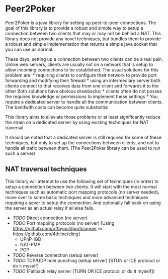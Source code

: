 # Peer2Poker

Peer2Poker is a java library for setting up peer-to-peer connections.
The goal of this library is to provide a robust and simple way to setup a connection between two clients that may or may not be behind a NAT. This library does not provide any novel techniques, but bundles them to provide a robust and simple implementation that returns a simple java socket that you can use as normal.

These days, setting up a connection between two clients can be a real pain. Unlike web servers, clients are usually not on a network that is setup to allow incoming connections to be established. The usual solutions for this problem are:
	* requiring clients to configure their network to provide port forwarding and modifying their firewall
	* using an intermediary server both clients connect to that receives data from one client and forwards it to the other
Both solutions have obvious drawbacks:
	* clients often do not posses the required knowledge or permissions to implement these settings
	* You require a dedicated server to handle all the communication between clients. The bandwith costs can become quite substantial

This library aims to alleviate those problems or at least significantly reduce the strain on a dedicated server by using existing techniques for NAT traversal.

It should be noted that a dedicated server is still required for some of these techniques, but only to set up the connections between clients, and not to handle all trafic between them. (The Peer2Poker library can be used to run such a server)

NAT traversal techniques
---------------------

This library will attempt to use the following set of techniques (in order) to setup a connection between two clients. It will start with the most normal techniques such as automatic port mapping protocols (no server needed), move over to some basic techniques and more advanced techniques requiring a sever to setup the connection. And optionally fall back on using the server as an actual relay if all else fails.

* _TODO_ Direct connection (no server)
* _TODO_ Port mapping protocols (no server) [Using https://github.com/offbynull/portmapper or https://github.com/4thline/cling]
	* UPnP-IGD
	* NAT-PMP
	* PCP
* _TODO_ Reverse connection (setup server)
* _TODO_ TCP/UDP hole punching (setup server) [STUN or ICE protocol or do it myself]
* _TODO_ (Fallback relay server [TURN OR ICE protocol or do it myself])